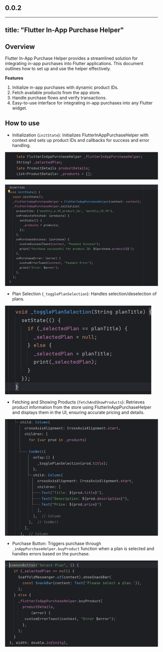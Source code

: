 ## 0.0.2

---
title: "**Flutter In-App Purchase Helper**"
---

## **Overview**

Flutter In-App Purchase Helper provides a streamlined solution for integrating in-app purchases into Flutter applications. This document outlines how to set up and use the helper effectively.

**Features**

1. Initialize in-app purchases with dynamic product IDs.
2. Fetch available products from the app store.
3. Handle purchase flows and verify transactions.
4. Easy-to-use interface for integrating in-app purchases into any Flutter widget.

## **How to use**

- Initialization (`initState`): Initializes FlutterInAppPurchaseHelper with context and sets up product IDs and callbacks for success and error handling.

![Initialization Example](./image5.png)

![Initialization Example](./image4.png)


- Plan Selection (`_togglePlanSelection`): Handles selection/deselection of plans.

![Plan Selection Example](./image2.png)

- Fetching and Showing Products (`fetchAndShowProducts`): Retrieves product information from the store using FlutterInAppPurchaseHelper and displays them in the UI, ensuring accurate pricing and details.

![Fetching Products Example](./image3.png)

- Purchase Button: Triggers purchase through `_inAppPurchaseHelper.buyProduct` function when a plan is selected and handles errors based on the purchase.

![Purchase Button Example](./image1.png)
